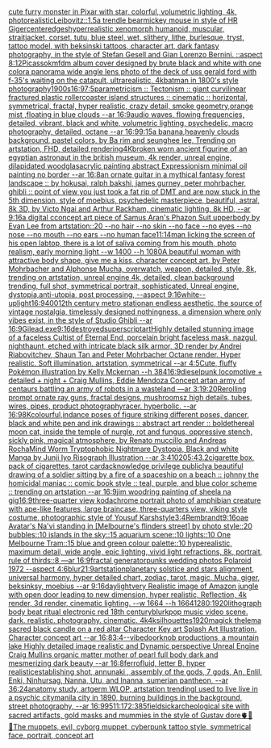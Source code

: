 [cute furry monster in Pixar with star, colorful, volumetric lighting, 4k, photorealistic](https://www.ebank.nz/aiartgenerator?category=cute%2520furry%2520monster%2520in%2520Pixar%2520with%2520star%2C%2520colorful%2C%2520volumetric%2520lighting%2C%25204k%2C%2520photorealistic)[Leibovitz::1.5](https://www.ebank.nz/aiartgenerator?category=Leibovitz%3A%3A1.5)[a trendle bear](https://www.ebank.nz/aiartgenerator?category=a%2520trendle%2520bear)[mickey mouse in style of HR Giger](https://www.ebank.nz/aiartgenerator?category=mickey%2520mouse%2520in%2520style%2520of%2520HR%2520Giger)[center](https://www.ebank.nz/aiartgenerator?category=center)[edges](https://www.ebank.nz/aiartgenerator?category=edges)[hyperrealistic xenomorph humanoid, muscular, straitjacket, corset, tutu, blue steel, wet, slithery, lithe, burlesque, tryst, tattoo model, with beksinski tattoos, character art, dark fantasy photography, in the style of Stefan Gesell and Gian Lorenzo Bernini. ::aspect 8:12](https://www.ebank.nz/aiartgenerator?category=hyperrealistic%2520xenomorph%2520humanoid%2C%2520muscular%2C%2520straitjacket%2C%2520corset%2C%2520tutu%2C%2520blue%2520steel%2C%2520wet%2C%2520slithery%2C%2520lithe%2C%2520burlesque%2C%2520tryst%2C%2520tattoo%2520model%2C%2520with%2520beksinski%2520tattoos%2C%2520character%2520art%2C%2520dark%2520fantasy%2520photography%2C%2520in%2520the%2520style%2520of%2520Stefan%2520Gesell%2520and%2520Gian%2520Lorenzo%2520Bernini.%2520%3A%3Aaspect%25208%3A12)[Picasso](https://www.ebank.nz/aiartgenerator?category=Picasso)[kmfdm album cover designed by brute black and white with one color](https://www.ebank.nz/aiartgenerator?category=kmfdm%2520album%2520cover%2520designed%2520by%2520brute%2520black%2520and%2520white%2520with%2520one%2520color)[a panorama wide angle lens photo of the deck of uss gerald ford with f-35's waiting on the catapult, ultrarealistic, 4k](https://www.ebank.nz/aiartgenerator?category=a%2520panorama%2520wide%2520angle%2520lens%2520photo%2520of%2520the%2520deck%2520of%2520uss%2520gerald%2520ford%2520with%2520f-35%27s%2520waiting%2520on%2520the%2520catapult%2C%2520ultrarealistic%2C%25204k)[batman in 1800's style photography](https://www.ebank.nz/aiartgenerator?category=batman%2520in%25201800%27s%2520style%2520photography)[1900s](https://www.ebank.nz/aiartgenerator?category=1900s)[16:9](https://www.ebank.nz/aiartgenerator?category=16%3A9)[7:5](https://www.ebank.nz/aiartgenerator?category=7%3A5)[parametricism :: Tectonism :: giant curvilinear fractured plastic rollercoaster island structures :: cinematic :: horizontal, symmetrical, fractal, hyper realistic, crazy detail, smoke geometry,orange mist ,floating in blue clouds --ar 16:9](https://www.ebank.nz/aiartgenerator?category=parametricism%2520%3A%3A%2520Tectonism%2520%3A%3A%2520giant%2520curvilinear%2520fractured%2520plastic%2520rollercoaster%2520island%2520structures%2520%3A%3A%2520cinematic%2520%3A%3A%2520horizontal%2C%2520symmetrical%2C%2520fractal%2C%2520hyper%2520realistic%2C%2520crazy%2520detail%2C%2520smoke%2520geometry%2Corange%2520mist%2520%2Cfloating%2520in%2520blue%2520clouds%2520--ar%252016%3A9)[audio waves, flowing frequencies, detailed, vibrant, black and white, volumetric lighting, psychedelic, macro photography, detailed, octane --ar 16:9](https://www.ebank.nz/aiartgenerator?category=audio%2520waves%2C%2520flowing%2520frequencies%2C%2520detailed%2C%2520vibrant%2C%2520black%2520and%2520white%2C%2520volumetric%2520lighting%2C%2520psychedelic%2C%2520macro%2520photography%2C%2520detailed%2C%2520octane%2520--ar%252016%3A9)[9:15](https://www.ebank.nz/aiartgenerator?category=9%3A15)[a banana,heavenly clouds background, pastel colors, by Ba rim and seunghee lee, Trending on artstation, FHD, detailed,](https://www.ebank.nz/aiartgenerator?category=a%2520banana%2Cheavenly%2520clouds%2520background%2C%2520pastel%2520colors%2C%2520by%2520Ba%2520rim%2520and%2520seunghee%2520lee%2C%2520Trending%2520on%2520artstation%2C%2520FHD%2C%2520detailed%2C)[rendering](https://www.ebank.nz/aiartgenerator?category=rendering)[4K](https://www.ebank.nz/aiartgenerator?category=4K)[broken worn ancient figurine of an egyptian astronaut in the british museum, 4k render, unreal engine, dilapidated wood](https://www.ebank.nz/aiartgenerator?category=broken%2520worn%2520ancient%2520figurine%2520of%2520an%2520egyptian%2520astronaut%2520in%2520the%2520british%2520museum%2C%25204k%2520render%2C%2520unreal%2520engine%2C%2520dilapidated%2520wood)[glas](https://www.ebank.nz/aiartgenerator?category=glas)[acrylic painting abstract Expressionism minimal oil painting no border --ar 16:8](https://www.ebank.nz/aiartgenerator?category=acrylic%2520painting%2520abstract%2520Expressionism%2520minimal%2520oil%2520painting%2520no%2520border%2520--ar%252016%3A8)[an ornate guitar in a mythical fantasy forest landscape :: by hokusai, ralph bakshi, james gurney, peter mohrbacher, ghibli :: point of view you just took a fat rip of DMT and are now stuck in the 5th dimension, style of moebius, psychedelic masterpiece, beautiful, astral, 8k 3D, by Victo Ngai and Arthur Rackham, cinematic lighting, 8k HD, --ar 9:16](https://www.ebank.nz/aiartgenerator?category=an%2520ornate%2520guitar%2520in%2520a%2520mythical%2520fantasy%2520forest%2520landscape%2520%3A%3A%2520by%2520hokusai%2C%2520ralph%2520bakshi%2C%2520james%2520gurney%2C%2520peter%2520mohrbacher%2C%2520ghibli%2520%3A%3A%2520point%2520of%2520view%2520you%2520just%2520took%2520a%2520fat%2520rip%2520of%2520DMT%2520and%2520are%2520now%2520stuck%2520in%2520the%25205th%2520dimension%2C%2520style%2520of%2520moebius%2C%2520psychedelic%2520masterpiece%2C%2520beautiful%2C%2520astral%2C%25208k%25203D%2C%2520by%2520Victo%2520Ngai%2520and%2520Arthur%2520Rackham%2C%2520cinematic%2520lighting%2C%25208k%2520HD%2C%2520--ar%25209%3A16)[a digital cconcept art piece of Samus Aran's Phazon Suit upperbody by Evan Lee from artstation::20 --no hair --no skin --no face --no eyes --no nose --no mouth --no ears --no human face](https://www.ebank.nz/aiartgenerator?category=a%2520digital%2520cconcept%2520art%2520piece%2520of%2520Samus%2520Aran%27s%2520Phazon%2520Suit%2520upperbody%2520by%2520Evan%2520Lee%2520from%2520artstation%3A%3A20%2520--no%2520hair%2520--no%2520skin%2520--no%2520face%2520--no%2520eyes%2520--no%2520nose%2520--no%2520mouth%2520--no%2520ears%2520--no%2520human%2520face)[11:14](https://www.ebank.nz/aiartgenerator?category=11%3A14)[man licking the screen of his open labtop, there is a lot of saliva coming from his mouth, photo realism, early morning light --w 1400 --h 1080](https://www.ebank.nz/aiartgenerator?category=man%2520licking%2520the%2520screen%2520of%2520his%2520open%2520labtop%2C%2520there%2520is%2520a%2520lot%2520of%2520saliva%2520coming%2520from%2520his%2520mouth%2C%2520photo%2520realism%2C%2520early%2520morning%2520light%2520--w%25201400%2520--h%25201080)[A beautiful woman with attractive body shape, give me a kiss, character concept art, by Peter Mohrbacher and Alphonse Mucha, overwatch, weapon, detailed, style, 8k, trending on artstation, unreal engine 4k, detailed, clean background trending, full shot, symmetrical portrait, sophisticated, Unreal engine, dystopia,anti-utopia, post processing, --aspect 9:16](https://www.ebank.nz/aiartgenerator?category=A%2520beautiful%2520woman%2520with%2520attractive%2520body%2520shape%2C%2520give%2520me%2520a%2520kiss%2C%2520character%2520concept%2520art%2C%2520by%2520Peter%2520Mohrbacher%2520and%2520Alphonse%2520Mucha%2C%2520overwatch%2C%2520weapon%2C%2520detailed%2C%2520style%2C%25208k%2C%2520trending%2520on%2520artstation%2C%2520unreal%2520engine%25204k%2C%2520detailed%2C%2520clean%2520background%2520trending%2C%2520full%2520shot%2C%2520symmetrical%2520portrait%2C%2520sophisticated%2C%2520Unreal%2520engine%2C%2520dystopia%2Canti-utopia%2C%2520post%2520processing%2C%2520--aspect%25209%3A16)[white](https://www.ebank.nz/aiartgenerator?category=white)[--uplight](https://www.ebank.nz/aiartgenerator?category=--uplight)[16:9](https://www.ebank.nz/aiartgenerator?category=16%3A9)[400](https://www.ebank.nz/aiartgenerator?category=400)[12th century metro station](https://www.ebank.nz/aiartgenerator?category=12th%2520century%2520metro%2520station)[an endless aesthetic, the source of vintage nostalgia, timelessly designed nothingness, a dimension where only vibes exist, in the style of Studio Ghibli --ar 16:9](https://www.ebank.nz/aiartgenerator?category=an%2520endless%2520aesthetic%2C%2520the%2520source%2520of%2520vintage%2520nostalgia%2C%2520timelessly%2520designed%2520nothingness%2C%2520a%2520dimension%2520where%2520only%2520vibes%2520exist%2C%2520in%2520the%2520style%2520of%2520Studio%2520Ghibli%2520--ar%252016%3A9)[Gilead.exe](https://www.ebank.nz/aiartgenerator?category=Gilead.exe)[9:16](https://www.ebank.nz/aiartgenerator?category=9%3A16)[destroyed](https://www.ebank.nz/aiartgenerator?category=destroyed)[superscript](https://www.ebank.nz/aiartgenerator?category=superscript)[art](https://www.ebank.nz/aiartgenerator?category=art)[Highly detailed stunning image of a faceless Cultist of Eternal End,  porcelain bright faceless mask, nazgul, nighthaunt, etched with intricate black silk armor, 3D render by Andrei Riabovitchev, Shaun Tan and Peter Mohrbacher Octane render. Hyper realistic. Soft illumination. artstation, symmetrical --ar 4:5](https://www.ebank.nz/aiartgenerator?category=Highly%2520detailed%2520stunning%2520image%2520of%2520a%2520faceless%2520Cultist%2520of%2520Eternal%2520End%2C%2520%2520porcelain%2520bright%2520faceless%2520mask%2C%2520nazgul%2C%2520nighthaunt%2C%2520etched%2520with%2520intricate%2520black%2520silk%2520armor%2C%25203D%2520render%2520by%2520Andrei%2520Riabovitchev%2C%2520Shaun%2520Tan%2520and%2520Peter%2520Mohrbacher%2520Octane%2520render.%2520Hyper%2520realistic.%2520Soft%2520illumination.%2520artstation%2C%2520symmetrical%2520--ar%25204%3A5)[Cute, fluffy Pokémon illustration by Kelly Mckernan --h 384](https://www.ebank.nz/aiartgenerator?category=Cute%2C%2520fluffy%2520Pok%C3%A9mon%2520illustration%2520by%2520Kelly%2520Mckernan%2520--h%2520384)[16:9](https://www.ebank.nz/aiartgenerator?category=16%3A9)[dieselpunk locomotive + detailed + night + Craig Mullins, Eddie Mendoza Concept art](https://www.ebank.nz/aiartgenerator?category=dieselpunk%2520locomotive%2520%2B%2520detailed%2520%2B%2520night%2520%2B%2520Craig%2520Mullins%2C%2520Eddie%2520Mendoza%2520Concept%2520art)[an army of centaurs battling an army of robots in a wasteland —ar 3:1](https://www.ebank.nz/aiartgenerator?category=an%2520army%2520of%2520centaurs%2520battling%2520an%2520army%2520of%2520robots%2520in%2520a%2520wasteland%2520%E2%80%94ar%25203%3A1)[9:20](https://www.ebank.nz/aiartgenerator?category=9%3A20)[Rerolling prompt ornate ray guns, fractal designs, mushroomsz high details, tubes, wires, pipes, product photography](https://www.ebank.nz/aiartgenerator?category=Rerolling%2520prompt%2520ornate%2520ray%2520guns%2C%2520fractal%2520designs%2C%2520mushroomsz%2520high%2520details%2C%2520tubes%2C%2520wires%2C%2520pipes%2C%2520product%2520photography)[racer.  hyperbolic.  --ar 16:9](https://www.ebank.nz/aiartgenerator?category=racer.%2520%2520hyperbolic.%2520%2520--ar%252016%3A9)[8K](https://www.ebank.nz/aiartgenerator?category=8K)[colourful,](https://www.ebank.nz/aiartgenerator?category=colourful%2C)[in](https://www.ebank.nz/aiartgenerator?category=in)[dance poses of figure striking different poses, dancer, black and white pen and ink drawings :: abstract art render :: bold](https://www.ebank.nz/aiartgenerator?category=dance%2520poses%2520of%2520figure%2520striking%2520different%2520poses%2C%2520dancer%2C%2520black%2520and%2520white%2520pen%2520and%2520ink%2520drawings%2520%3A%3A%2520abstract%2520art%2520render%2520%3A%3A%2520bold)[ethereal moon cat, inside the temple of nurgle, rot and fungus, oppressive stench, sickly pink, magical atmosphere, by Renato muccillo and Andreas Rocha](https://www.ebank.nz/aiartgenerator?category=ethereal%2520moon%2520cat%2C%2520inside%2520the%2520temple%2520of%2520nurgle%2C%2520rot%2520and%2520fungus%2C%2520oppressive%2520stench%2C%2520sickly%2520pink%2C%2520magical%2520atmosphere%2C%2520by%2520Renato%2520muccillo%2520and%2520Andreas%2520Rocha)[Mind Worm  Tryptophobic Nightmare Dystopia, Black and white Manga by Junji Iyo Risograph  Illustration --ar 3:4](https://www.ebank.nz/aiartgenerator?category=Mind%2520Worm%2520%2520Tryptophobic%2520Nightmare%2520Dystopia%2C%2520Black%2520and%2520white%2520Manga%2520by%2520Junji%2520Iyo%2520Risograph%2520%2520Illustration%2520--ar%25203%3A4)[1020](https://www.ebank.nz/aiartgenerator?category=1020)[5:4](https://www.ebank.nz/aiartgenerator?category=5%3A4)[3.2](https://www.ebank.nz/aiartgenerator?category=3.2)[cigarette box, pack of cigarettes, tarot card](https://www.ebank.nz/aiartgenerator?category=cigarette%2520box%2C%2520pack%2520of%2520cigarettes%2C%2520tarot%2520card)[acknowledge privilege publicly](https://www.ebank.nz/aiartgenerator?category=acknowledge%2520privilege%2520publicly)[a beautiful drawing of a soldier sitting by a fire of a spaceship on a beach :: johnny the homicidal maniac :: comic book style :: teal, purple, and blue color scheme :: trending on artstation --ar 16:9](https://www.ebank.nz/aiartgenerator?category=a%2520beautiful%2520drawing%2520of%2520a%2520soldier%2520sitting%2520by%2520a%2520fire%2520of%2520a%2520spaceship%2520on%2520a%2520beach%2520%3A%3A%2520johnny%2520the%2520homicidal%2520maniac%2520%3A%3A%2520comic%2520book%2520style%2520%3A%3A%2520teal%2C%2520purple%2C%2520and%2520blue%2520color%2520scheme%2520%3A%3A%2520trending%2520on%2520artstation%2520--ar%252016%3A9)[jim woodring painting of sheela na gig](https://www.ebank.nz/aiartgenerator?category=jim%2520woodring%2520painting%2520of%2520sheela%2520na%2520gig)[16:9](https://www.ebank.nz/aiartgenerator?category=16%3A9)[three-quarter view kodachrome portrait photo of amphibian creature with ape-like features, large braincase, three-quarters view, viking style costume, photographic style of Yousuf Karsh](https://www.ebank.nz/aiartgenerator?category=three-quarter%2520view%2520kodachrome%2520portrait%2520photo%2520of%2520amphibian%2520creature%2520with%2520ape-like%2520features%2C%2520large%2520braincase%2C%2520three-quarters%2520view%2C%2520viking%2520style%2520costume%2C%2520photographic%2520style%2520of%2520Yousuf%2520Karsh)[style](https://www.ebank.nz/aiartgenerator?category=style)[3:4](https://www.ebank.nz/aiartgenerator?category=3%3A4)[Rembrandt](https://www.ebank.nz/aiartgenerator?category=Rembrandt)[9:16](https://www.ebank.nz/aiartgenerator?category=9%3A16)[oae Avatar's Na'vi standing in [Melbourne's flinders street] by photo style::20 bubbles::10 islands in the sky::15 aquarium scene::10 lights::10 One Melbourne Tram::15 blue and green colour palette::10 hyperealistic, maximum detail, wide angle, epic lighting, vivid light refractions, 8k, portrait, rule of thirds::8 —ar 16:9](https://www.ebank.nz/aiartgenerator?category=oae%2520Avatar%27s%2520Na%27vi%2520standing%2520in%2520%5BMelbourne%27s%2520flinders%2520street%5D%2520by%2520photo%2520style%3A%3A20%2520bubbles%3A%3A10%2520islands%2520in%2520the%2520sky%3A%3A15%2520aquarium%2520scene%3A%3A10%2520lights%3A%3A10%2520One%2520Melbourne%2520Tram%3A%3A15%2520blue%2520and%2520green%2520colour%2520palette%3A%3A10%2520hyperealistic%2C%2520maximum%2520detail%2C%2520wide%2520angle%2C%2520epic%2520lighting%2C%2520vivid%2520light%2520refractions%2C%25208k%2C%2520portrait%2C%2520rule%2520of%2520thirds%3A%3A8%2520%E2%80%94ar%252016%3A9)[fractal generator](https://www.ebank.nz/aiartgenerator?category=fractal%2520generator)[punks  wedding photos Polaroid 1972 --aspect 4:6](https://www.ebank.nz/aiartgenerator?category=punks%2520%2520wedding%2520photos%2520Polaroid%25201972%2520--aspect%25204%3A6)[blur](https://www.ebank.nz/aiartgenerator?category=blur)[21:9](https://www.ebank.nz/aiartgenerator?category=21%3A9)[artstation](https://www.ebank.nz/aiartgenerator?category=artstation)[planetary solstice and stars alignment, universal harmony, hyper detailed chart, zodiac, tarot, magic, Mucha, giger, beksinksy, moebius --ar 9:16](https://www.ebank.nz/aiartgenerator?category=planetary%2520solstice%2520and%2520stars%2520alignment%2C%2520universal%2520harmony%2C%2520hyper%2520detailed%2520chart%2C%2520zodiac%2C%2520tarot%2C%2520magic%2C%2520Mucha%2C%2520giger%2C%2520beksinksy%2C%2520moebius%2520--ar%25209%3A16)[daylight](https://www.ebank.nz/aiartgenerator?category=daylight)[very Realistic image of Amazon jungle with open door leading to new dimension, hyper realistic, Reflection, 4k render, 3d render, cinematic lighting. --w 1664 --h 1664](https://www.ebank.nz/aiartgenerator?category=very%2520Realistic%2520image%2520of%2520Amazon%2520jungle%2520with%2520open%2520door%2520leading%2520to%2520new%2520dimension%2C%2520hyper%2520realistic%2C%2520Reflection%2C%25204k%2520render%2C%25203d%2520render%2C%2520cinematic%2520lighting.%2520--w%25201664%2520--h%25201664)[1280:1920](https://www.ebank.nz/aiartgenerator?category=1280%3A1920)[lithograph body beat ritual electronic red 18th century](https://www.ebank.nz/aiartgenerator?category=lithograph%2520body%2520beat%2520ritual%2520electronic%2520red%252018th%2520century)[blur](https://www.ebank.nz/aiartgenerator?category=blur)[kpop music video scene. dark. realistic. photography. cinematic. 4k](https://www.ebank.nz/aiartgenerator?category=kpop%2520music%2520video%2520scene.%2520dark.%2520realistic.%2520photography.%2520cinematic.%25204k)[4k](https://www.ebank.nz/aiartgenerator?category=4k)[silhouettes](https://www.ebank.nz/aiartgenerator?category=silhouettes)[1920](https://www.ebank.nz/aiartgenerator?category=1920)[magick thelema sacred black candle on a red altar Character Key art Splash Art Illustration. Character concept art --ar 16:8](https://www.ebank.nz/aiartgenerator?category=magick%2520thelema%2520sacred%2520black%2520candle%2520on%2520a%2520red%2520altar%2520Character%2520Key%2520art%2520Splash%2520Art%2520Illustration.%2520Character%2520concept%2520art%2520--ar%252016%3A8)[3:4](https://www.ebank.nz/aiartgenerator?category=3%3A4)[--vibe](https://www.ebank.nz/aiartgenerator?category=--vibe)[doorknob productions, a mountain lake Highly detailed image realistic and Dynamic perspective Unreal Engine Craig Mullins organic matter mother of pearl  full body dark and mesmerizing dark beauty  --ar 16:8](https://www.ebank.nz/aiartgenerator?category=doorknob%2520productions%2C%2520a%2520mountain%2520lake%2520Highly%2520detailed%2520image%2520realistic%2520and%2520Dynamic%2520perspective%2520Unreal%2520Engine%2520Craig%2520Mullins%2520organic%2520matter%2520mother%2520of%2520pearl%2520%2520full%2520body%2520dark%2520and%2520mesmerizing%2520dark%2520beauty%2520%2520--ar%252016%3A8)[ferrofluid, letter B, hyper realistic](https://www.ebank.nz/aiartgenerator?category=ferrofluid%2C%2520letter%2520B%2C%2520hyper%2520realistic)[establishing shot, annunaki ,  assembly of the gods, 7 gods, An, Enlil, Enki, Ninhursag, Nanna, Utu, and Inanna, sumerian pantheon, --ar 36:24](https://www.ebank.nz/aiartgenerator?category=establishing%2520shot%2C%2520annunaki%2520%2C%2520%2520assembly%2520of%2520the%2520gods%2C%25207%2520gods%2C%2520An%2C%2520Enlil%2C%2520Enki%2C%2520Ninhursag%2C%2520Nanna%2C%2520Utu%2C%2520and%2520Inanna%2C%2520sumerian%2520pantheon%2C%2520--ar%252036%3A24)[anatomy study, artgerm WLOP, artstation trending](https://www.ebank.nz/aiartgenerator?category=anatomy%2520study%2C%2520artgerm%2520WLOP%2C%2520artstation%2520trending)[I used to live live in a psychic city](https://www.ebank.nz/aiartgenerator?category=I%2520used%2520to%2520live%2520live%2520in%2520a%2520psychic%2520city)[manila city in 1890, burning buildings in the background, street photography, --ar 16:9](https://www.ebank.nz/aiartgenerator?category=manila%2520city%2520in%25201890%2C%2520burning%2520buildings%2520in%2520the%2520background%2C%2520street%2520photography%2C%2520--ar%252016%3A9)[95](https://www.ebank.nz/aiartgenerator?category=95)[11:17](https://www.ebank.nz/aiartgenerator?category=11%3A17)[2:3](https://www.ebank.nz/aiartgenerator?category=2%3A3)[85](https://www.ebank.nz/aiartgenerator?category=85)[field](https://www.ebank.nz/aiartgenerator?category=field)[sick](https://www.ebank.nz/aiartgenerator?category=sick)[archeological site with sacred artifacts, gold masks and mummies in the style of Gustav dore](https://www.ebank.nz/aiartgenerator?category=archeological%2520site%2520with%2520sacred%2520artifacts%2C%2520gold%2520masks%2520and%2520mummies%2520in%2520the%2520style%2520of%2520Gustav%2520dore)[🫀🌈✨](https://www.ebank.nz/aiartgenerator?category=%F0%9F%AB%80%F0%9F%8C%88%E2%9C%A8)[The muppets, evil, cyborg muppet, cyberpunk tattoo style, symmetrical face, portrait, concept art](https://www.ebank.nz/aiartgenerator?category=The%2520muppets%2C%2520evil%2C%2520cyborg%2520muppet%2C%2520cyberpunk%2520tattoo%2520style%2C%2520symmetrical%2520face%2C%2520portrait%2C%2520concept%2520art)